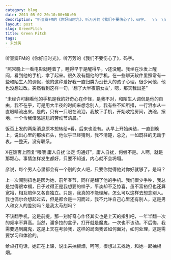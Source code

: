 ```yaml
---
category: blog
date: 2013-05-02 20:10:00+00:00
description: "听豆瓣FM的《你好旧时光》，听万芳的《我们不要伤心了》，码字。  \n  \n“照常"
layout: post
slug: GreenPitch
title: Green Pitch
tags:
- 未分类
---
```


听豆瓣FM的《你好旧时光》，听万芳的《我们不要伤心了》，码字。  
  
“照常晚上一看电影就睡着了，睡得早于是醒得早，v还没醒。我坐在沙发上醒闷，看到他的手机，拿了起来。很久没有翻他的手机，在一些聊天软件里照常有一些和陌生人的调侃，他的这种爱好我一直归类为没长大的孩子心理，很少问他，他也没想过改。突然看到这样一句，‘想了大半夜前女友’，嗯，那天我出差”  
  
“未经许可翻看他的手机是我的好奇心在作怪，是我不对，和陌生人调侃是他的自由，我不在乎，可是用大半夜的时间来想念别人，我有些不知所措，一行泪水从一直眼睛流出来。是的，只有一只眼在流泪，我放下手机，开始收拾房间，洗碗，擦地，一个令我倍感尴尬的劳动节清晨。”  
  
饭否上发的两条消息原本想转给v看，后来也没有。从早上开始纠结，一直到晚上，说出心里的那块石头，他似乎已经猜到，我不清楚，总之，一如既往的无动于衷。一整天，没有联系。  
  
X在饭否上回复“喂喂 庸人自扰 淡定 沟通好”，庸人自扰，何尝不是。人啊，就是那颗心。事情怎样发生都好，只要不知道，内心就不会坍塌。  
  
彦说，每个男人心里都会有一个别的女人吧，只要你觉得他对你好就够了。是吗？  
  
上一次闹别扭也是因为她，前年春节，同样是翻了他的手机。我们很少争吵，我总是觉得很幸福，日子过得正是我想要的样子，平淡却不乏惊喜，虽不富裕但也还算宽裕，相互陪伴又各自独立。只是，我真的不能理解，怎么可以这样去想念别人。我也偶尔会想起过去，但是都会是一闪而过，我不允许自己心里还有别人，这是男人和女人的差别吗？是我太苛刻吗？  
  
不该翻手机，这是前提。那一刻好奇心作怪其实也是上天的指引吧，一年半翻一次的频率不算高。当然，潘多拉的盒子，打开就是魔鬼，一次也不该动。不后悔，我需要遇到魔鬼，这是上天在考验我，这样的局面我该如何面对，如何处理，这是需要学习和体验的。  
  
给卓打电话，她正在上课，说出来抽根烟，呵呵，很想过去找她，和她一起抽根烟。
